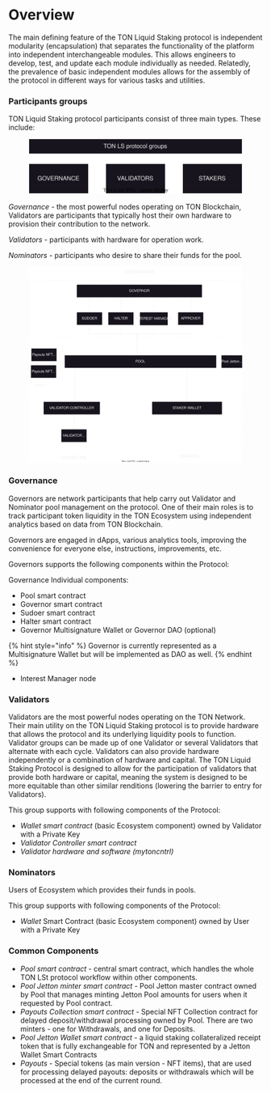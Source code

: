 # Overview

The main defining feature of the TON Liquid Staking protocol is independent modularity (encapsulation) that separates the functionality of the platform into independent interchangeable modules. This allows engineers to develop, test, and update each module individually as needed. Relatedly, the prevalence of basic independent modules allows for the assembly of the protocol in different ways for various tasks and utilities.

### Participants groups

TON Liquid Staking protocol participants consist of three main types. These include:

<figure><img src="../.gitbook/assets/macschemes (2)-High-level-participants.drawio.svg" alt=""><figcaption></figcaption></figure>

_Governance_ - the most powerful nodes operating on TON Blockchain, Validators are participants that typically host their own hardware to provision their contribution to the network.

_Validators_ - participants with hardware for operation work.

_Nominators_ - participants who desire to share their funds for the pool.

<figure><img src="../.gitbook/assets/pool-3-Contract Managment.drawio (2).svg" alt=""><figcaption></figcaption></figure>

### Governance&#x20;

Governors are network participants that help carry out Validator and Nominator pool management on the protocol. One of their main roles is to track participant token liquidity in the TON Ecosystem using independent analytics based on data from TON Blockchain.

Governors are engaged in dApps, various analytics tools, improving the convenience for everyone else, instructions, improvements, etc.

Governors supports the following components within the Protocol:

Governance Individual components:

* Pool smart contract
* Governor smart contract
* Sudoer smart contract
* Halter smart contract
* Governor Multisignature Wallet or Governor DAO (optional)

{% hint style="info" %}
Governor is currently represented as a Multisignature Wallet but will be implemented as DAO as well.
{% endhint %}

* Interest Manager node

### Validators

Validators are the most powerful nodes operating on the TON Network. Their main utility on the TON Liquid Staking protocol is to provide hardware that allows the protocol and its underlying liquidity pools to function. Validator groups can be made up of one Validator or several Validators that alternate with each cycle. Validators can also provide hardware independently or a combination of hardware and capital. The TON Liquid Staking Protocol is designed to allow for the participation of validators that provide both hardware or capital, meaning the system is designed to be more equitable than other similar renditions (lowering the barrier to entry for Validators).

This group supports with following components of the Protocol:

* _Wallet smart contract_ (basic Ecosystem component) owned by Validator with a Private Key
* _Validator Controller smart contract_
* _Validator hardware and software (mytoncntrl)_

### Nominators

Users of Ecosystem which provides their funds in pools.

This group supports with following components of the Protocol:

* _Wallet_ Smart Contract (basic Ecosystem component) owned by User with a Private Key



### Common Components

* _Pool smart contract_ - central smart contract, which handles the whole TON LSt protocol workflow within other components.
* _Pool Jetton minter smart contract_ -  Pool Jetton master contract owned by Pool that manages minting Jetton Pool amounts for users when it requested by Pool contract.
* _Payouts Collection smart contract_ - Special NFT Collection contract for delayed deposit/withdrawal processing owned by Pool. There are two minters - one for Withdrawals, and one for Deposits.
* _Pool Jetton Wallet smart contract_ -  a liquid staking collateralized receipt token that is fully exchangeable for TON and represented by a Jetton Wallet Smart Contracts&#x20;
* _Payouts_ - Special tokens (as main version - NFT items), that are used for processing delayed payouts: deposits or withdrawals which will be processed at the end of the current round.
